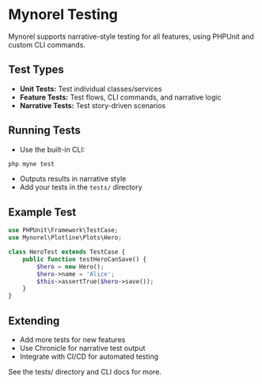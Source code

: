 # Mynorel Testing

Mynorel supports narrative-style testing for all features, using PHPUnit and custom CLI commands.

## Test Types
- **Unit Tests:** Test individual classes/services
- **Feature Tests:** Test flows, CLI commands, and narrative logic
- **Narrative Tests:** Test story-driven scenarios

## Running Tests
- Use the built-in CLI:
```bash
php myne test
```
- Outputs results in narrative style
- Add your tests in the `tests/` directory

## Example Test
```php
use PHPUnit\Framework\TestCase;
use Mynorel\Plotline\Plots\Hero;

class HeroTest extends TestCase {
    public function testHeroCanSave() {
        $hero = new Hero();
        $hero->name = 'Alice';
        $this->assertTrue($hero->save());
    }
}
```

## Extending
- Add more tests for new features
- Use Chronicle for narrative test output
- Integrate with CI/CD for automated testing

See the tests/ directory and CLI docs for more.
